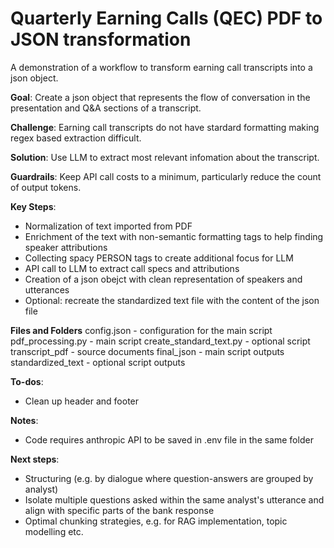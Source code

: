 # Quarterly Earning Calls (QEC) PDF to JSON transformation

A demonstration of a workflow to transform earning call transcripts into a json object.

**Goal**: Create a json object that represents the flow of conversation in the presentation and Q&A sections of a transcript.

**Challenge**: Earning call transcripts do not have stardard formatting making regex based extraction difficult.

**Solution**: Use LLM to extract most relevant infomation about the transcript.

**Guardrails**: Keep API call costs to a minimum, particularly reduce the count of output tokens.

**Key Steps**:
- Normalization of text imported from PDF
- Enrichment of the text with non-semantic formatting tags to help finding speaker attributions
- Collecting spacy PERSON tags to create additional focus for LLM
- API call to LLM to extract call specs and attributions
- Creation of a json obejct with clean representation of speakers and utterances
- Optional: recreate the standardized text file with the content of the json file

**Files and Folders**
config.json - configuration for the main script
pdf_processing.py - main script
create_standard_text.py - optional script
transcript_pdf - source documents
final_json - main script outputs
standardized_text - optional script outputs

**To-dos**:
- Clean up header and footer

**Notes**:
- Code requires anthropic API to be saved in .env file in the same folder

**Next steps**:
- Structuring (e.g. by dialogue where question-answers are grouped by analyst)
- Isolate multiple questions asked within the same analyst's utterance and align with specific parts of the bank response
- Optimal chunking strategies, e.g. for RAG implementation, topic modelling etc.